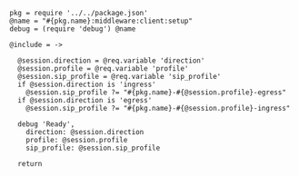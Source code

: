     pkg = require '../../package.json'
    @name = "#{pkg.name}:middleware:client:setup"
    debug = (require 'debug') @name

    @include = ->

      @session.direction = @req.variable 'direction'
      @session.profile = @req.variable 'profile'
      @session.sip_profile = @req.variable 'sip_profile'
      if @session.direction is 'ingress'
        @session.sip_profile ?= "#{pkg.name}-#{@session.profile}-egress"
      if @session.direction is 'egress'
        @session.sip_profile ?= "#{pkg.name}-#{@session.profile}-ingress"

      debug 'Ready',
        direction: @session.direction
        profile: @session.profile
        sip_profile: @session.sip_profile

      return
